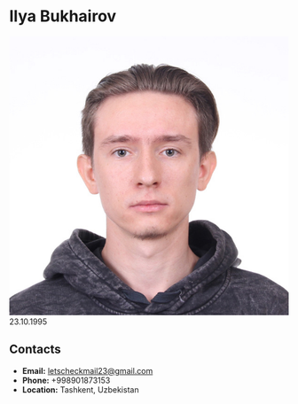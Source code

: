 # Ilya Bukhairov
![My photo](photo.jpg)
23.10.1995
## Contacts
* **Email:** letscheckmail23@gmail.com
* **Phone:** +998901873153
* **Location:** Tashkent, Uzbekistan